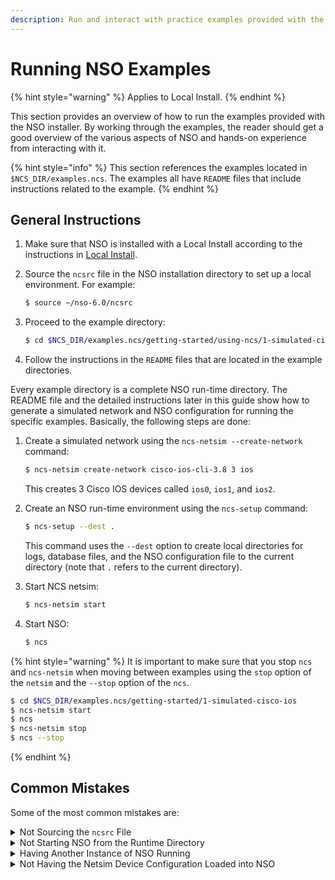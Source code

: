 ```yaml
---
description: Run and interact with practice examples provided with the NSO installer.
---
```


# Running NSO Examples

{% hint style="warning" %}
Applies to Local Install.
{% endhint %}

This section provides an overview of how to run the examples provided with the NSO installer. By working through the examples, the reader should get a good overview of the various aspects of NSO and hands-on experience from interacting with it.

{% hint style="info" %}
This section references the examples located in `$NCS_DIR/examples.ncs`. The examples all have `README` files that include instructions related to the example.
{% endhint %}

## General Instructions <a href="#d5e1220" id="d5e1220"></a>

1. Make sure that NSO is installed with a Local Install according to the instructions in [Local Install](../local-install.md).
2.  Source the `ncsrc` file in the NSO installation directory to set up a local environment. For example:

    ```bash
    $ source ~/nso-6.0/ncsrc
    ```
3.  Proceed to the example directory:

    ```bash
    $ cd $NCS_DIR/examples.ncs/getting-started/using-ncs/1-simulated-cisco-ios
    ```
4. Follow the instructions in the `README` files that are located in the example directories.

Every example directory is a complete NSO run-time directory. The README file and the detailed instructions later in this guide show how to generate a simulated network and NSO configuration for running the specific examples. Basically, the following steps are done:

1.  Create a simulated network using the `ncs-netsim --create-network` command:

    ```bash
    $ ncs-netsim create-network cisco-ios-cli-3.8 3 ios
    ```

    This creates 3 Cisco IOS devices called `ios0`, `ios1`, and `ios2`.
2.  Create an NSO run-time environment using the `ncs-setup` command:

    ```bash
    $ ncs-setup --dest .
    ```

    This command uses the `--dest` option to create local directories for logs, database files, and the NSO configuration file to the current directory (note that `.` refers to the current directory).
3.  Start NCS netsim:

    ```bash
    $ ncs-netsim start
    ```
4.  Start NSO:

    ```bash
    $ ncs
    ```

{% hint style="warning" %}
It is important to make sure that you stop `ncs` and `ncs-netsim` when moving between examples using the `stop` option of the `netsim` and the `--stop` option of the `ncs`.

```bash
$ cd $NCS_DIR/examples.ncs/getting-started/1-simulated-cisco-ios
$ ncs-netsim start
$ ncs
$ ncs-netsim stop
$ ncs --stop
```
{% endhint %}

## Common Mistakes <a href="#d5e1275" id="d5e1275"></a>

Some of the most common mistakes are:

<details>

<summary>Not Sourcing the <code>ncsrc</code> File</summary>

You have not sourced the `ncsrc` file:

```bash
$ ncs
-bash: ncs: command not found
```

</details>

<details>

<summary>Not Starting NSO from the Runtime Directory</summary>

You are trying to start NSO from a directory that is not set up as a runtime directory.

```bash
$ ncs
Bad configuration: /etc/ncs/ncs.conf:0: "./state/packages-in-use: \
   Failed to create symlink: no such file or directory"
Daemon died status=21
```

What happened above is that NSO did not find an `ncs.conf` in the local directory so it uses the default in `/etc/ncs/ncs.conf`. That `ncs.conf` says there shall be directories at `./` such as `./state` which is not true. Make sure that you `cd` to the root of the example and check that there is a `ncs.conf` file, and a `cdb-dir` directory.

</details>

<details>

<summary>Having Another Instance of NSO Running</summary>

You already have another instance of NSO running (or the same with netsim):

```bash
$ ncs
Cannot bind to internal socket 127.0.0.1:4569 : address already in use
Daemon died status=20
$ ncs-netsim start
DEVICE c0 Cannot bind to internal socket 127.0.0.1:5010 : \
  address already in use
Daemon died status=20
FAIL
```

To resolve the above, just stop the running instance of NSO and netsim. Remember that it does not matter where you started the "running" NSO and netsim, there is no need to `cd` back to the other example before stopping.

</details>

<details>

<summary>Not Having the Netsim Device Configuration Loaded into NSO</summary>

Another problem that users run into sometimes is where the netsim device configuration is not loaded into NSO. This can happen if the order of commands is not followed. To resolve this, remove the database files in the `ncs_cdb` directory (keep any files with the `.xml` extension). In this way, NSO will reload the XML initialization files provided by **ncs-setup**.

```bash
$ ncs --stop
$ cd ncs-cdb/
$ ls
A.cdb
C.cdb
O.cdb
S.cdb
netsim_devices_init.xml
$ rm *.cdb
$ ncs
```

</details>
